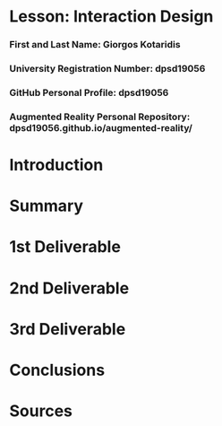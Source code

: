 # Lesson: Interaction Design

### First and Last Name: Giorgos Kotaridis
### University Registration Number: dpsd19056
### GitHub Personal Profile: dpsd19056
### Augmented Reality Personal Repository: dpsd19056.github.io/augmented-reality/

# Introduction

# Summary


# 1st Deliverable


# 2nd Deliverable


# 3rd Deliverable 


# Conclusions


# Sources
